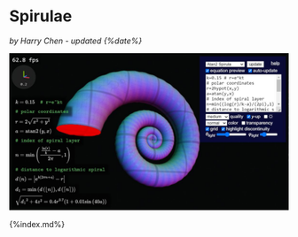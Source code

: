 <h1><a style='color:inherit;text-decoration:none' href="https://harry7557558.github.io/spirulae/">Spirulae</a></h1>

*by Harry Chen - updated {%date%}*

[![spirulae.jpg](home/spirulae.jpg)](https://harry7557558.github.io/spirulae/)

{%index.md%}